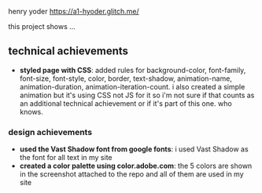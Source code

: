henry yoder
https://a1-hyoder.glitch.me/

this project shows ...

## technical achievements
- **styled page with CSS**: added rules for background-color, font-family, font-size, font-style, color, border, text-shadow, animation-name, animation-duration, animation-iteration-count. i also created a simple animation but it's using CSS not JS for it so i'm not sure if that counts as an additional technical achievement or if it's part of this one. who knows.

### design achievements
- **used the Vast Shadow font from google fonts**: i used Vast Shadow as the font for all text in my site
- **created a color palette using color.adobe.com**: the 5 colors are shown in the screenshot attached to the repo and all of them are used in my site